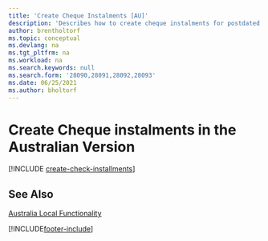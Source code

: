 ```yaml
---
title: 'Create Cheque Instalments [AU]'
description: 'Describes how to create cheque instalments for postdated cheques, define the number of instalments that a payment will be divided into, the percentage of interest and the period in which the cheques will be created in the Australian version.'
author: brentholtorf
ms.topic: conceptual
ms.devlang: na
ms.tgt_pltfrm: na
ms.workload: na
ms.search.keywords: null
ms.search.form: '28090,28091,28092,28093'
ms.date: 06/25/2021
ms.author: bholtorf
---
```

# <a name="create-check-installments-in-the-australian-version" />Create Cheque instalments in the Australian Version

[!INCLUDE [create-check-installments](../includes/AUNZ/create-check-installments.md)]

## <a name="see-also" />See Also

[Australia Local Functionality](australia-local-functionality.md)


[!INCLUDE[footer-include](../../includes/footer-banner.md)]
